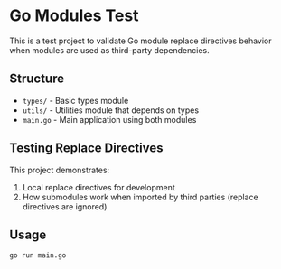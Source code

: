 # Go Modules Test

This is a test project to validate Go module replace directives behavior when modules are used as third-party dependencies.

## Structure

- `types/` - Basic types module
- `utils/` - Utilities module that depends on types
- `main.go` - Main application using both modules

## Testing Replace Directives

This project demonstrates:
1. Local replace directives for development
2. How submodules work when imported by third parties (replace directives are ignored)

## Usage

```bash
go run main.go
```
